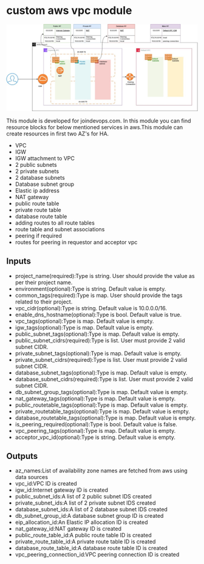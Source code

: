 # custom aws vpc module

![alt text](vpc_module_diagram_2_lyst1715839481379.jpeg)

This module is developed for joindevops.com. In this module you can find resource blocks for below mentioned services in aws.This module can create resources in first two AZ's for HA.

* VPC
* IGW
* IGW attachment to VPC
* 2 public subnets
* 2 private subnets
* 2 database subnets
* Database subnet group
* Elastic ip address
* NAT gateway
* public route table
* private route table
* database route table
* adding routes to all route tables
* route table and subnet associations
* peering if required
* routes for peering in requestor and acceptor vpc

## Inputs
* project_name(required):Type is string. User should provide the value as per their project name.
* environment(optional):Type is string. Default value is empty.
* common_tags(required):Type is map. User should provide the tags related to their project.
* vpc_cidr(optional):Type is string. Default value is 10.0.0.0/16.
* enable_dns_hostname(optional):Type is bool. Default value is true.
* vpc_tags(optional):Type is map. Default value is empty.
* igw_tags(optional):Type is map. Default value is empty.
* public_subnet_tags(optional):Type is map. Default value is empty.
* public_subnet_cidrs(required):Type is list. User must provide 2 valid subnet CIDR.
* private_subnet_tags(optional):Type is map. Default value is empty.
* private_subnet_cidrs(required):Type is list. User must provide 2 valid subnet CIDR.
* database_subnet_tags(optional):Type is map. Default value is empty.
* database_subnet_cidrs(required):Type is list. User must provide 2 valid subnet CIDR.
* db_subnet_group_tags(optional):Type is map. Default value is empty.
* nat_gateway_tags(optional):Type is map. Default value is empty.
* public_routetable_tags(optional):Type is map. Default value is empty.
* private_routetable_tags(optional):Type is map. Default value is empty.
* database_routetable_tags(optional):Type is map. Default value is empty.
* is_peering_required(optional):Type is bool. Default value is false.
* vpc_peering_tags(optional):Type is map. Default value is empty.
* acceptor_vpc_id(optional):Type is string. Default value is empty.

## Outputs
* az_names:List of availability zone names are fetched from aws using data sources
* vpc_id:VPC ID is created
* igw_id:Internet gateway ID is created
* public_subnet_ids:A list of 2 public subnet IDS created
* private_subnet_ids:A list of 2 private subnet IDS created
* database_subnet_ids:A list of 2 database subnet IDS created
* db_subnet_group_id:A database subnet group ID is created
* eip_allocation_id:An Elastic IP allocation ID is created
* nat_gateway_id:NAT gateway ID is created
* public_route_table_id:A public route table ID is created
* private_route_table_id:A private route table ID is created
* database_route_table_id:A database route table ID is created
* vpc_peering_connection_id:VPC peering connection ID is created



